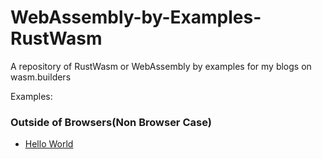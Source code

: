 # WebAssembly-by-Examples-RustWasm
A repository of RustWasm or WebAssembly by examples for my blogs on wasm.builders

Examples:

### Outside of Browsers(Non Browser Case)
- [Hello World](./hello_world)
